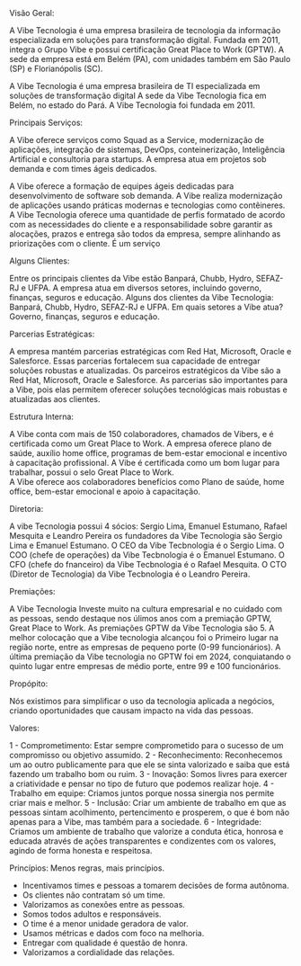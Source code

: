 Visão Geral:

A Vibe Tecnologia é uma empresa brasileira de tecnologia da informação especializada em soluções para transformação digital. Fundada em 2011, integra o Grupo Vibe e possui certificação Great Place to Work (GPTW). A sede da empresa está em Belém (PA), com unidades também em São Paulo (SP) e Florianópolis (SC).

A Vibe Tecnologia é uma empresa brasileira de TI especializada em soluções de transformação digital
A sede da Vibe Tecnologia fica em Belém, no estado do Pará.
A Vibe Tecnologia foi fundada em 2011.

Principais Serviços:

A Vibe oferece serviços como Squad as a Service, modernização de aplicações, integração de sistemas, DevOps, conteinerização, Inteligência Artificial e consultoria para startups. A empresa atua em projetos sob demanda e com times ágeis dedicados.
  
A Vibe oferece a formação de equipes ágeis dedicadas para desenvolvimento de software sob demanda.
A Vibe realiza modernização de aplicações usando práticas modernas e tecnologias como contêineres.
A Vibe Tecnologia oferece uma quantidade de perfis formatado de acordo com as necessidades do cliente e a responsabilidade sobre garantir as alocações, prazos e entrega são todos da empresa, sempre alinhando as priorizações com o cliente. É um serviço 

Alguns Clientes:

Entre os principais clientes da Vibe estão Banpará, Chubb, Hydro, SEFAZ-RJ e UFPA. A empresa atua em diversos setores, incluindo governo, finanças, seguros e educação.
Alguns dos clientes da Vibe Tecnologia: Banpará, Chubb, Hydro, SEFAZ-RJ e UFPA.
Em quais setores a Vibe atua? Governo, finanças, seguros e educação.

Parcerias Estratégicas:

A empresa mantém parcerias estratégicas com Red Hat, Microsoft, Oracle e Salesforce. Essas parcerias fortalecem sua capacidade de entregar soluções robustas e atualizadas.
Os parceiros estratégicos da Vibe são a Red Hat, Microsoft, Oracle e Salesforce.
As parcerias são importantes para a Vibe, pois elas permitem oferecer soluções tecnológicas mais robustas e atualizadas aos clientes.

Estrutura Interna:

A Vibe conta com mais de 150 colaboradores, chamados de Vibers, e é certificada como um Great Place to Work. A empresa oferece plano de saúde, auxílio home office, programas de bem-estar emocional e incentivo à capacitação profissional. 
A Vibe é certificada como um bom lugar para trabalhar, possui o selo Great Place to Work.    
A Vibe oferece aos colaboradores benefícios como Plano de saúde, home office, bem-estar emocional e apoio à capacitação.

Diretoria:

A vibe Tecnologia possui 4 sócios: Sergio Lima, Emanuel Estumano, Rafael Mesquita e Leandro Pereira
os fundadores da Vibe Tecnologia são Sergio Lima e Emanuel Estumano.
O CEO da Vibe Tecbnologia é o Sergio Lima.
O COO (chefe de operações)  da Vibe Tecbnologia é o Emanuel Estumano.
O CFO (chefe do fnanceiro)  da Vibe Tecbnologia é o Rafael Mesquita.
O CTO (Diretor de Tecnologia)  da Vibe Tecbnologia é o Leandro Pereira.

Premiações:

A Vibe Tecnologia Investe muito na cultura empresarial e no cuidado com as pessoas, sendo destaque nos úlimos anos com a premiação GPTW, Great Place to Work.
As premiações GPTW da Vibe Tecnologia são 5.
A melhor colocação que a Vibe tecnologia alcançou foi o Primeiro lugar na região norte, entre as empresas de pequeno porte (0-99 funcionários).
A  última premiação da Vibe tecnologia no GPTW foi em 2024, conquiatando o quinto lugar entre empresas de médio porte, entre 99 e 100 funcionários.

Propópito:

Nós existimos para simplificar o uso da tecnologia aplicada a negócios, criando oportunidades que causam impacto na vida das pessoas.

Valores:

1 - Comprometimento: Estar sempre comprometido para o sucesso de um compromisso ou objetivo assumido.
2 - Reconhecimento: Reconhecemos um ao outro publicamente para que ele se sinta valorizado e saiba que está fazendo um trabalho bom ou ruim.
3 - Inovação: Somos livres para exercer a criatividade e pensar no tipo de futuro que podemos realizar hoje. 
4 - Trabalho em equipe: Criamos juntos porque nossa sinergia nos permite criar mais e melhor.
5 - Inclusão: Criar um ambiente de trabalho em que as pessoas sintam acolhimento, pertencimento e prosperem, o que é bom não apenas para a Vibe, mas também para a sociedade.
6 - Integridade: Criamos um ambiente de trabalho que valorize a conduta ética, honrosa e educada através de ações transparentes e condizentes com os valores, agindo de forma honesta e respeitosa.

Princípios: Menos regras, mais princípios.

- Incentivamos times e pessoas a tomarem decisões de forma autônoma.
- Os clientes não contratam só um time.
- Valorizamos as conexões entre as pessoas.
- Somos todos adultos e responsáveis.
- O time é a menor unidade geradora de valor.
- Usamos métricas e dados com foco na melhoria.
- Entregar com qualidade é questão de honra.
- Valorizamos a cordialidade das relações.





